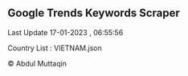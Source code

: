 

## Google Trends Keywords Scraper 
 
Last Update 17-01-2023 , 06:55:56

Country List :
VIETNAM.json



© Abdul Muttaqin 
